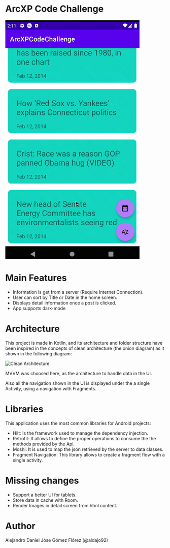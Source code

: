 # ArcXP Code Challenge

![MarineGEO circle logo](.media/preview.gif)

# Main Features
- Information is get from a server (Require Internet Connection).
- User can sort by Title or Date in the home screen.
- Displays detail information once a post is clicked.
- App supports dark-mode

# Architecture
This project is made in Kotlin, and its architecture and folder structure have been inspired in the concepts of clean architecture (the onion diagram) as it shown in the following diagram:

![Clean Architecture](https://camo.githubusercontent.com/a3462c0085e26f5f2e1024a58fb00b52ec994d991b066e4a99d0c6e7e8942388/68747470733a2f2f636f646572736f70696e696f6e2e636f6d2f696d616765732f706f7374732f636c65616e2d6172636869746563747572652f636c65616e2d6172636869746563747572652e706e67)

MVVM was choosed here, as the architecture to handle data in the UI.

Also all the navigation shown in the UI is displayed under the a single Activity, using a navigation with Fragments.


# Libraries
This application uses the most common libraries for Android projects:
- Hilt: Is the framework used to manage the dependency injection.
- Retrofit: It allows to define the proper operations to consume the the methods provided by the Api.
- Moshi: It is used to map the json retrieved by the server to data classes.
- Fragment Navigation: This library allows to create a fragment flow with a single activity.

# Missing changes
- Support a better UI for tablets.
- Store data in cache with Room.
- Render Images in detail screen from html content.

# Author
Alejandro Daniel Jóse Gómez Flórez (@aldajo92)